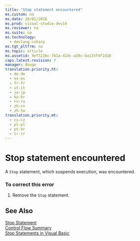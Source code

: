 ```yaml
---
title: "Stop statement encountered"
ms.custom: na
ms.date: 10/01/2016
ms.prod: visual-studio-dev14
ms.reviewer: na
ms.suite: na
ms.technology: 
  - devlang-csharp
ms.tgt_pltfrm: na
ms.topic: article
ms.assetid: 4ef7216c-761a-41dc-a20c-ba133f4f1d18
caps.latest.revision: 7
manager: douge
translation.priority.ht: 
  - de-de
  - es-es
  - fr-fr
  - it-it
  - ja-jp
  - ko-kr
  - ru-ru
  - zh-cn
  - zh-tw
translation.priority.mt: 
  - cs-cz
  - pl-pl
  - pt-br
  - tr-tr
---
```

# Stop statement encountered
A `Stop` statement, which suspends execution, was encountered.  
  
### To correct this error  
  
1.  Remove the `Stop` statement.  
  
## See Also  
 [Stop Statement](../Topic/Stop%20Statement%20\(Visual%20Basic\).md)   
 [Control Flow Summary](../Topic/Control%20Flow%20Summary%20\(Visual%20Basic\).md)   
 [Stop Statements in Visual Basic](../VS_debugger/Stop-Statements-in-Visual-Basic.md)